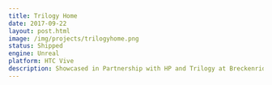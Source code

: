 ```yaml
---
title: Trilogy Home
date: 2017-09-22
layout: post.html
image: /img/projects/trilogyhome.png
status: Shipped
engine: Unreal
platform: HTC Vive
description: Showcased in Partnership with HP and Trilogy at Breckenridge Film Festival, Trilogy Home brought Sketchup to life in Unreal Engine.
---
```


